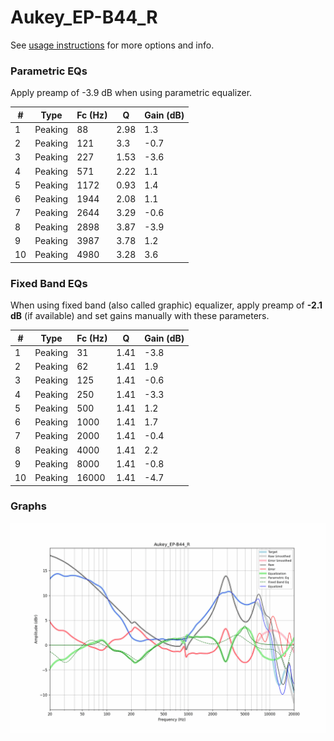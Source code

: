 # Aukey_EP-B44_R
See [usage instructions](https://github.com/jaakkopasanen/AutoEq#usage) for more options and info.

### Parametric EQs
Apply preamp of -3.9 dB when using parametric equalizer.

|   # | Type    |   Fc (Hz) |    Q |   Gain (dB) |
|-----|---------|-----------|------|-------------|
|   1 | Peaking |        88 | 2.98 |         1.3 |
|   2 | Peaking |       121 | 3.3  |        -0.7 |
|   3 | Peaking |       227 | 1.53 |        -3.6 |
|   4 | Peaking |       571 | 2.22 |         1.1 |
|   5 | Peaking |      1172 | 0.93 |         1.4 |
|   6 | Peaking |      1944 | 2.08 |         1.1 |
|   7 | Peaking |      2644 | 3.29 |        -0.6 |
|   8 | Peaking |      2898 | 3.87 |        -3.9 |
|   9 | Peaking |      3987 | 3.78 |         1.2 |
|  10 | Peaking |      4980 | 3.28 |         3.6 |

### Fixed Band EQs
When using fixed band (also called graphic) equalizer, apply preamp of **-2.1 dB** (if available) and set gains manually with these parameters.

|   # | Type    |   Fc (Hz) |    Q |   Gain (dB) |
|-----|---------|-----------|------|-------------|
|   1 | Peaking |        31 | 1.41 |        -3.8 |
|   2 | Peaking |        62 | 1.41 |         1.9 |
|   3 | Peaking |       125 | 1.41 |        -0.6 |
|   4 | Peaking |       250 | 1.41 |        -3.3 |
|   5 | Peaking |       500 | 1.41 |         1.2 |
|   6 | Peaking |      1000 | 1.41 |         1.7 |
|   7 | Peaking |      2000 | 1.41 |        -0.4 |
|   8 | Peaking |      4000 | 1.41 |         2.2 |
|   9 | Peaking |      8000 | 1.41 |        -0.8 |
|  10 | Peaking |     16000 | 1.41 |        -4.7 |

### Graphs
![](./Aukey_EP-B44_R.png)
